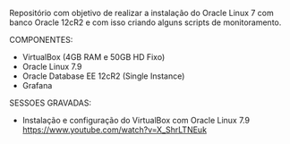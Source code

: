Repositório com objetivo de realizar a instalação do Oracle Linux 7 com banco Oracle 12cR2 e com isso criando alguns scripts de monitoramento.

COMPONENTES:
- VirtualBox (4GB RAM e 50GB HD Fixo)
- Oracle Linux 7.9
- Oracle Database EE 12cR2 (Single Instance)
- Grafana 

SESSOES GRAVADAS:
- Instalação e configuração do VirtualBox com Oracle Linux 7.9
https://www.youtube.com/watch?v=X_ShrLTNEuk
